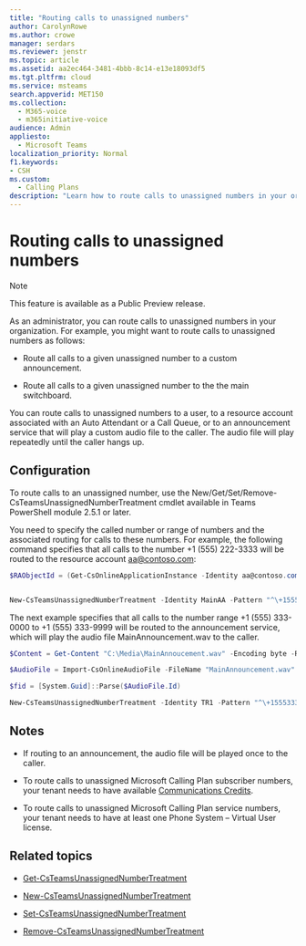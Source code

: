```yaml
---
title: "Routing calls to unassigned numbers"
author: CarolynRowe
ms.author: crowe
manager: serdars
ms.reviewer: jenstr
ms.topic: article
ms.assetid: aa2ec464-3481-4bbb-8c14-e13e18093df5
ms.tgt.pltfrm: cloud
ms.service: msteams
search.appverid: MET150
ms.collection: 
  - M365-voice
  - m365initiative-voice
audience: Admin
appliesto: 
  - Microsoft Teams
localization_priority: Normal
f1.keywords:
- CSH
ms.custom: 
  - Calling Plans
description: "Learn how to route calls to unassigned numbers in your organization."
---
```


# Routing calls to unassigned numbers

> [!NOTE]
> This feature is available as a Public Preview release.

As an administrator, you can route calls to unassigned numbers in your organization. For example, you might want to route calls to unassigned numbers as follows: 

- Route all calls to a given unassigned number to a custom announcement.

- Route all calls to a given unassigned number to the the main switchboard.

You can route calls to unassigned numbers to a user, to a resource account associated with an Auto Attendant or a Call Queue, or to an announcement service that will play a custom audio file to the caller. The audio file will play repeatedly until the caller hangs up.

## Configuration

To route calls to an unassigned number, use the New/Get/Set/Remove-CsTeamsUnassignedNumberTreatment cmdlet available in Teams PowerShell module 2.5.1 or later.

You need to specify the called number or range of numbers and the associated routing for calls to these numbers. For example, the following command specifies that all calls to the number +1 (555) 222-3333 will be routed to the resource account aa@contoso.com:

``` PowerShell
$RAObjectId = (Get-CsOnlineApplicationInstance -Identity aa@contoso.com).ObjectId


New-CsTeamsUnassignedNumberTreatment -Identity MainAA -Pattern "^\+15552223333$" -TargetType ResourceAccount -Target $RAObjectId -Priority 1
```

The next example specifies that all calls to the number range +1 (555) 333-0000 to +1 (555) 333-9999 will be routed to the announcement service, which will play the audio file MainAnnouncement.wav to the caller.

```PowerShell
$Content = Get-Content "C:\Media\MainAnnoucement.wav" -Encoding byte -ReadCount 0

$AudioFile = Import-CsOnlineAudioFile -FileName "MainAnnouncement.wav" -Content $Content

$fid = [System.Guid]::Parse($AudioFile.Id)

New-CsTeamsUnassignedNumberTreatment -Identity TR1 -Pattern "^\+1555333\d{4}$" -TargetType Announcement -Target $fid.Guid -Priority 2
```

## Notes

- If routing to an announcement, the audio file will be played once to the caller.

- To route calls to unassigned Microsoft Calling Plan subscriber numbers, your tenant needs to have available [Communications Credits](what-are-communications-credits.md).

- To route calls to unassigned Microsoft Calling Plan service numbers, your tenant needs to have at least one Phone System – Virtual User license.

## Related topics

- [Get-CsTeamsUnassignedNumberTreatment](/powershell/module/teams/get-csteamsunassignednumbertreatment)

- [New-CsTeamsUnassignedNumberTreatment](/powershell/module/teams/new-csteamsunassignednumbertreatment)

- [Set-CsTeamsUnassignedNumberTreatment](/powershell/module/teams/set-csteamsunassignednumbertreatment)

- [Remove-CsTeamsUnassignedNumberTreatment](/powershell/module/teams/remove-csteamsunassignednumbertreatment)